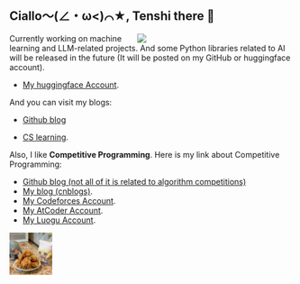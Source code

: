 ## Ciallo～(∠・ω<)⌒★, Tenshi there 👋

<img style="width: 55%" align="right" src="https://github-readme-stats.vercel.app/api?username=Tenshi0x0&theme=dark&show_icons=true" />

Currently working on machine learning and LLM-related projects. And some Python libraries related to AI will be released in the future (It will be posted on my GitHub or huggingface account).

- [My huggingface Account](https://huggingface.co/Tenshi0x0).

And you can visit my blogs:

- [Github blog](https://tenshi0x0.github.io/)

- [CS learning](https://tenshi0x0.github.io/CS-learning/).

Also, I like **Competitive Programming**. Here is my link about Competitive Programming:

- [Github blog (not all of it is related to algorithm competitions)](https://tenshi0x0.github.io/)
- [My blog (cnblogs)](https://www.cnblogs.com/Tenshi).
- [My Codeforces Account](https://codeforces.com/profile/HinanawiTenshi).
- [My AtCoder Account](https://atcoder.jp/users/HinanawiTenshi).
- [My Luogu Account](https://www.luogu.com.cn/user/138960).

<img src="./assets/ktn.gif" width="15%" alt="none">

<!--
**Tenshi0x0/Tenshi0x0** is a ✨ _special_ ✨ repository because its `README.md` (this file) appears on your GitHub profile.

Here are some ideas to get you started:

- 🔭 I’m currently working on ...
- 🌱 I’m currently learning ...
- 👯 I’m looking to collaborate on ...
- 🤔 I’m looking for help with ...
- 💬 Ask me about ...
- 📫 How to reach me: ...
- 😄 Pronouns: ...
- ⚡ Fun fact: ...
-->
